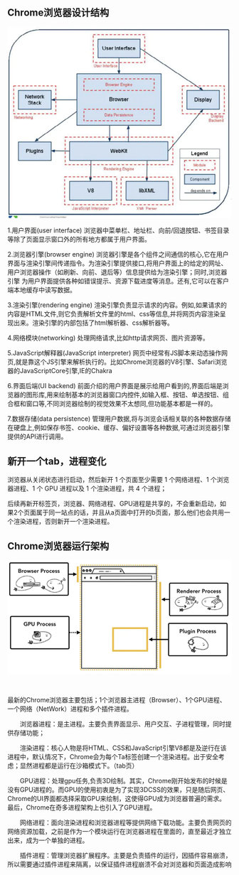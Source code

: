 ## Chrome浏览器设计结构



![Chrome浏览器架构](/imgs/browser.webp)



1.用户界面(user interface)
浏览器中菜单栏、地址栏、向前/回退按钮、书签目录等除了页面显示窗口外的所有地方都属于用户界面。

2.浏览器引擎(browser engine)
浏览器引擎是各个组件之间通信的核心,它在用户界面与渲染引擎间传递指令。为渲染引擎提供接口,将用户界面上的给定的网址、用户浏览器操作（如刷新、向前、退后等）信息提供给为渲染引擎；同时,浏览器引擎 为用户界面提供各种如错误提示、资源下载进度等消息。还有,它可以在客户端本地缓存中读写数据。

3.渲染引擎(rendering engine)
渲染引擎负责显示请求的内容。例如,如果请求的内容是HTML文件,则它负责解析文件里的html、css等信息,并将网页内容渲染呈现出来。渲染引擎的内部包括了html解析器、css解析器等。

4.网络模块(networking)
处理网络请求,比如http请求网页、图片资源等。

5.JavaScript解释器(JavaScript interpreter)
网页中经常有JS脚本来动态操作网页,就是靠这个JS引擎来解析执行的。比如Chrome浏览器的V8引擎、Safari浏览器的JavaScriptCore引擎,IE的Chakra

6.界面后端(UI backend)
前面介绍的用户界面是展示给用户看到的,界面后端是浏览器的图形库,用来绘制基本的浏览器窗口内控件,如输入框、按钮、单选按钮、组合框和窗口等,不同浏览器绘制的视觉效果不太想同,但功能基本都是一样的。

7.数据存储(data persistence)
管理用户数据,将与浏览会话相关联的各种数据存储在硬盘上,例如保存书签、cookie、缓存、偏好设置等各种数据,可通过浏览器引擎提供的API进行调用。



## 新开一个tab，进程变化    

浏览器从关闭状态进行启动，然后新开 1 个页面至少需要 1 个网络进程、1 个浏览器进程、1 个 GPU 进程以及 1 个渲染进程，共 4 个进程；  

后续再新开标签页，浏览器、网络进程、GPU进程是共享的，不会重新启动，如果2个页面属于同一站点的话，并且从a页面中打开的b页面，那么他们也会共用一个渲染进程，否则新开一个渲染进程。



## Chrome浏览器运行架构

![Chrome浏览器进程](/imgs/yunxing.webp)

​    

 最新的Chrome浏览器主要包括；1个浏览器主进程（Browser）、1个GPU进程、一个网络（NetWork）进程和多个插件进程。

　　浏览器进程：是主进程。主要负责界面显示、用户交互、子进程管理，同时提供存储功能；

　　渲染进程：核心人物是将HTML、CSS和JavaScript引擎V8都是及逆行在该进程中，默认情况下，Chrome会为每个Ta标签创建一个渲染进程。出于安全考虑；显然进程都是运行在沙箱模式下。（tab页）

　　GPU进程：处理gpu任务,负责3D绘制。其实，Chrome刚开始发布的时候是没有GPU进程的。而GPU的使用初衷是为了实现3DCSS的效果，只是随后网页、Chrome的UI界面都选择采取GPU来绘制，这使得GPU成为浏览器普遍的需求。最后，Chrome在奇多进程架构上也引入了GPU进程。

　　网络进程：面向渲染进程和浏览器进程等提供网络下载功能。主要负责网页的网络资源加载，之前是作为一个模块运行在浏览器进程在里面的，直至最近才独立出来，成为一个单独的进程。

　　插件进程：管理浏览器扩展程序。主要是负责插件的运行，因插件容易崩溃，所以需要通过插件进程来隔离，以保证插件进程崩溃不会对浏览器和页面造成影响